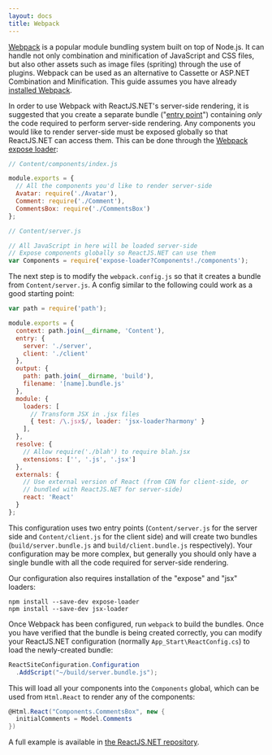 ```yaml
---
layout: docs
title: Webpack
---
```


[Webpack](http://webpack.github.io/docs/what-is-webpack.html) is a popular module bundling system built on top of Node.js. It can handle not only combination and minification of JavaScript and CSS files, but also other assets such as image files (spriting) through the use of plugins. Webpack can be used as an alternative to Cassette or ASP.NET Combination and Minification. This guide assumes you have already [installed Webpack](http://webpack.github.io/docs/installation.html).

In order to use Webpack with ReactJS.NET's server-side rendering, it is suggested that you create a separate bundle ("[entry point](http://webpack.github.io/docs/multiple-entry-points.html)") containing *only* the code required to perform server-side rendering. Any components you would like to render server-side must be exposed globally so that ReactJS.NET can access them. This can be done through the [Webpack expose loader](https://github.com/webpack/expose-loader):

```javascript
// Content/components/index.js

module.exports = {
  // All the components you'd like to render server-side
  Avatar: require('./Avatar'),
  Comment: require('./Comment'),
  CommentsBox: require('./CommentsBox')
};
```
```javascript
// Content/server.js

// All JavaScript in here will be loaded server-side
// Expose components globally so ReactJS.NET can use them
var Components = require('expose-loader?Components!./components');
```

The next step is to modify the `webpack.config.js` so that it creates a bundle from `Content/server.js`. A config similar to the following could work as a good starting point:

```javascript
var path = require('path');

module.exports = {
  context: path.join(__dirname, 'Content'),
  entry: {
    server: './server',
    client: './client'
  },
  output: {
    path: path.join(__dirname, 'build'),
    filename: '[name].bundle.js'
  },
  module: {
    loaders: [
      // Transform JSX in .jsx files
      { test: /\.jsx$/, loader: 'jsx-loader?harmony' }
    ],
  },
  resolve: {
    // Allow require('./blah') to require blah.jsx
    extensions: ['', '.js', '.jsx']
  },
  externals: {
    // Use external version of React (from CDN for client-side, or
    // bundled with ReactJS.NET for server-side)
    react: 'React'
  }
};
```

This configuration uses two entry points (`Content/server.js` for the server side and `Content/client.js` for the client side) and will create two bundles (`build/server.bundle.js` and `build/client.bundle.js` respectively). Your configuration may be more complex, but generally you should only have a single bundle with all the code required for server-side rendering.

Our configuration also requires installation of the "expose" and "jsx" loaders:

```
npm install --save-dev expose-loader
npm install --save-dev jsx-loader
```

Once Webpack has been configured, run `webpack` to build the bundles. Once you have verified that the bundle is being created correctly, you can modify your ReactJS.NET configuration (normally `App_Start\ReactConfig.cs`) to load the newly-created bundle:

```csharp
ReactSiteConfiguration.Configuration
  .AddScript("~/build/server.bundle.js");
```

This will load all your components into the `Components` global, which can be used from `Html.React` to render any of the components:

```csharp
@Html.React("Components.CommentsBox", new {
  initialComments = Model.Comments
})
```

A full example is available in [the ReactJS.NET repository](https://github.com/reactjs/React.NET/tree/master/src/React.Sample.Webpack).
